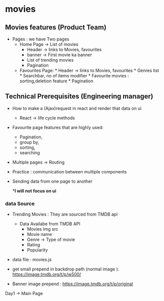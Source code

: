 # movies
## Movies features (Product Team)
* Pages : we have Two pages 
    * Home  Page -> List of movies
        * Header -> links to Movies, favourites
        * banner -> First movie ka banner
        * List of trending movies 
        * Pagination 
  * Favourites Page:
        * Header -> links to Movies, favourites
        * Genres list
        * Searchbar, no of items modifier
        * Favourite movies : sorting,deletion feature 
        * Pagination

## Technical Prerequisites (Engineering manager)
* How to make a (Ajax)request in react and render that data on ui
  * React -> life cycle methods
* Favourite page features that are highly used: 
  * Pagination,
  * group by,
  * sorting,
  * searching
* Multiple pages -> Routing 
* Practice : communication between multiple components
* Sending data from one page to another

  ***I will not focus on ui**

### data Source 
* Trending Movies : They are sourced from TMDB api 
  * Data Availabe from TMDB API 
      * Movies Img src 
      * Movie name 
      * Genre -> Type of movie
      * Rating 
      * Popularity
  
* data file : movies.js
* get small prepend in backdrop path (normal image ): https://image.tmdb.org/t/p/w500/
* Banner image prepend : https://image.tmdb.org/t/p/original

Day1 -> Main Page 